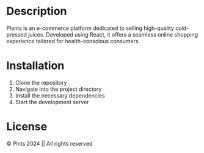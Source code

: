 # Description
Plants is an e-commerce platform dedicated to selling high-quality cold-pressed juices. Developed using React, it offers a seamless online shopping experience tailored for health-conscious consumers.

# Installation
1. Clone the repository
2. Navigate into the project directory
3. Install the necessary dependencies
4. Start the development server

# License
 &copy; Plnts 2024 || All rights reserved



